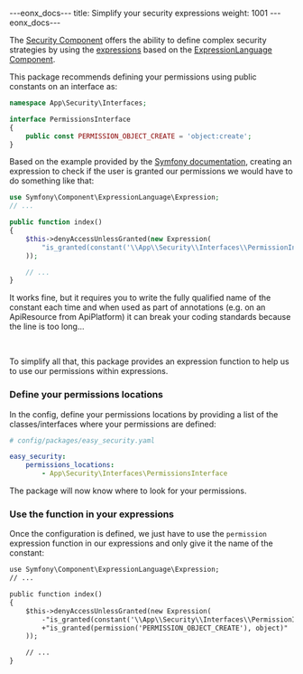 ---eonx_docs---
title: Simplify your security expressions
weight: 1001
---eonx_docs---

The [Security Component][1] offers the ability to define complex security strategies by using the [expressions][2] based
on the [ExpressionLanguage Component][3].

This package recommends defining your permissions using public constants on an interface as:

```php
namespace App\Security\Interfaces;

interface PermissionsInterface
{
    public const PERMISSION_OBJECT_CREATE = 'object:create';
}
```

Based on the example provided by the [Symfony documentation][2], creating an expression to check if the user is granted
our permissions we would have to do something like that:

```php
use Symfony\Component\ExpressionLanguage\Expression;
// ...

public function index()
{
    $this->denyAccessUnlessGranted(new Expression(
        "is_granted(constant('\\App\\Security\\Interfaces\\PermissionInterface::PERMISSION_OBJECT_CREATE'), object)"
    ));

    // ...
}
```

It works fine, but it requires you to write the fully qualified name of the constant each time and when used as part
of annotations (e.g. on an ApiResource from ApiPlatform) it can break your coding standards because the line is too long...  

<br>

To simplify all that, this package provides an expression function to help us to use our permissions within expressions.

### Define your permissions locations

In the config, define your permissions locations by providing a list of the classes/interfaces where your permissions 
are defined:

```yaml
# config/packages/easy_security.yaml

easy_security:
    permissions_locations:
        - App\Security\Interfaces\PermissionsInterface
```

The package will now know where to look for your permissions.

### Use the function in your expressions

Once the configuration is defined, we just have to use the `permission` expression function in our expressions and only
give it the name of the constant:

```diff
use Symfony\Component\ExpressionLanguage\Expression;
// ...

public function index()
{
    $this->denyAccessUnlessGranted(new Expression(
        -"is_granted(constant('\\App\\Security\\Interfaces\\PermissionInterface::PERMISSION_OBJECT_CREATE'), object)"
        +"is_granted(permission('PERMISSION_OBJECT_CREATE'), object)"
    ));

    // ...
}
```

[1]: https://symfony.com/doc/current/components/security.html
[2]: https://symfony.com/doc/current/security/expressions.html
[3]: https://symfony.com/doc/current/components/expression_language.html
